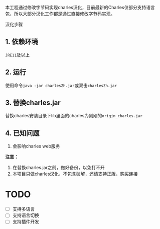 本工程通过修改字节码实现charles汉化，目前最新的Charles仅部分支持语言包，所以大部分汉化工作都是通过直接修改字节码实现。



汉化步骤

## 1. 依赖环境
`JRE11`及以上

## 2. 运行
使用命令`java -jar charlesZh.jar`或双击`charlesZh.jar`

## 3. 替换charles.jar
替换charles安装目录下lib里面的charles为刚刚的`origin_charles.jar`

## 4. 已知问题
1. 会影响charles web服务

**注意：**
1. 在替换charles.jar之前，做好备份，以免打不开
2. 本项目只做charles汉化，不包含破解，还请支持正版，[购买连接](https://www.charlesproxy.com/buy/)

# TODO
- [ ] 支持多语言
- [ ] 支持语言切换
- [ ] 支持插件开发